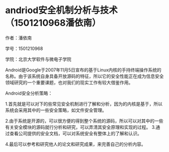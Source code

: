 # andriod安全机制分析与技术 （1501210968潘依南）


作者：潘依南

学号：1501210968

学院：北京大学软件与微电子学院






Android是Google于2007年11月5日宣布的基于Linux内核的手持终端操作系统的名称。由于该系统自身具备开放源码的特征，所以它的安全性能正在成为信息安全领域研究的一个重要课题，也对我们的现实工作有较大借鉴作用。




Android安全分析策略：

1.首先就是可以对下的些常见安全机制进行了解和分析，因为的内核是基于，所以系统会采用其中的一些安全策略，如文件安全管理。

2.由于系统是开源的，可以很方便的得到整个系统的源码，所以可以对其中的一些有关安全模块的源码就行分析和研究，可以弄清其安全原理和实现的过程。
3.通过查看公司提供的安全文档，可以对系统安全有整体上的了解和认识。

4.最后可以参考和研究他人的论文和研究成果，来完善自己的分析内容。



